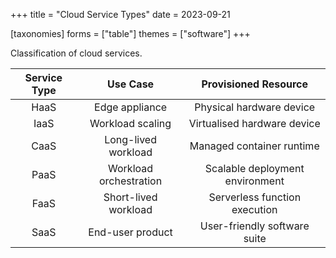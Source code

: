 +++
title = "Cloud Service Types"
date = 2023-09-21

[taxonomies]
forms = ["table"]
themes = ["software"]
+++

Classification of cloud services.

<!-- more -->

| Service Type |        Use Case        |      Provisioned Resource       |
|:------------:|:----------------------:|:-------------------------------:|
|     HaaS     |     Edge appliance     |    Physical hardware device     |
|     IaaS     |    Workload scaling    |   Virtualised hardware device   |
|     CaaS     |  Long-lived workload   |    Managed container runtime    |
|     PaaS     | Workload orchestration | Scalable deployment environment |
|     FaaS     |  Short-lived workload  |  Serverless function execution  |
|     SaaS     |    End-user product    |  User-friendly software suite   |
